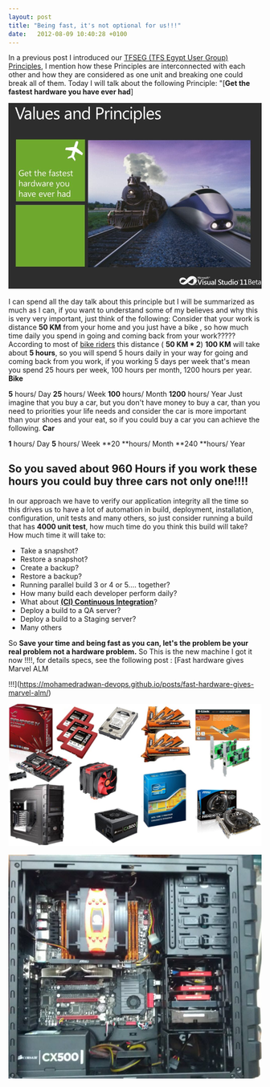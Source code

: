 ```yaml
---
layout: post
title: "Being fast, it's not optional for us!!!"
date:   2012-08-09 10:40:28 +0100
---
```


In a previous post I introduced our [TFSEG (TFS Egypt User Group) Principles](https://mohamedradwan-devops.github.io/posts/getting-religion-with-tfs-for-agile-software-development/ " TFSEG Values and Principles"),
I mention how these Principles are interconnected with each other and
how they are considered as one unit and breaking one could break all of
them. Today I will talk about the following Principle: \"[**Get the
fastest hardware you have ever had**]

[![](/assets/img/2012/08/fast-hardware.jpg?w=300 "Fast Hardware")](/assets/img/2012/08/fast-hardware.jpg)

I can spend all the day talk about this principle but I will be
summarized as much as I can,  if you want to understand some of
my believes and why this is very very important, just think of the
following: Consider that your work is distance **50 KM** from your home
and you just have a bike , so how much time daily you spend  in going
and coming back from your work????? According to most of  [bike
riders](http://www.bikeforums.net/archive/index.php/t-747012.html "100km for average ")
this distance ( **50 KM \* 2**) **100 KM** will take about **5 hours**,
so you will spend 5 hours daily in your way for going and coming back
from you work, if you working 5 days per week that\'s mean you spend 25
hours per week, 100 hours per month, 1200 hours per year.  **Bike**

**5** hours/ Day **25** hours/ Week **100** hours/ Month **1200** hours/
Year  Just imagine that you buy a car, but you don\'t have money to buy
a car, than you need to priorities your life needs and consider the car
is more important than your shoes and your eat, so if you could buy a
car you can achieve the following.  **Car**

**1** hours/ Day **5** hours/ Week **20 **hours/ Month **240 **hours/
Year


## So you saved about **960 Hours** if you work these hours you could buy three cars not only one!!!!

 In our approach we have to verify our application integrity all the
time so this drives us to have a lot of automation in build, deployment,
 installation, configuration, unit tests and many others, so just
consider running a build that has **4000 unit test**, how much time do
you think this build will take? How much time it will take to:

-   Take a snapshot?
-   Restore a snapshot?
-   Create a backup?
-   Restore a backup?
-   Running parallel  build 3 or 4 or 5\.... together?
-   How many build each developer perform daily?
-   What about
    [**(CI) Continuous Integration**](http://en.wikipedia.org/wiki/Continuous_integration "Continuous integration")?
-   Deploy a build to a QA server?
-   Deploy a build to a Staging server?
-   Many others

So **Save your time and being fast as you can,
let\'s the problem be your real problem not a hardware
problem.**  So This is the new machine I got it now !!!!,
for details specs, see the following post : [Fast hardware gives Marvel
ALM

!!!](https://mohamedradwan-devops.github.io/posts/fast-hardware-gives-marvel-alm/)

[![](/assets/img/2012/08/items-3.jpg "Items-3")](https://mohamedradwan-devops.github.io/2012/08/09/fast-hardware-gives-marvel-alm/)

[![](/assets/img/2012/08/radwan-server-jpg.jpg "Radwan-Server-jpg")](https://mohamedradwan-devops.github.io/2012/08/09/fast-hardware-gives-marvel-alm/)

